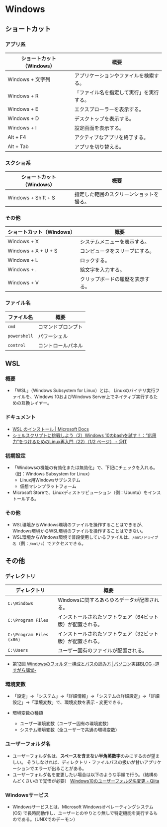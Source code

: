 # Windows

## ショートカット

### アプリ系

| ショートカット（Windows） | 概要                                     |
| ------------------------- | ---------------------------------------- |
| Windows + 文字列          | アプリケーションやファイルを検索する。   |
| Windows + R               | 「ファイル名を指定して実行」を実行する。 |
| Windows + E               | エクスプローラーを表示する。             |
| Windows + D               | デスクトップを表示する。                 |
| Windows + I               | 設定画面を表示する。                     |
| Alt + F4                  | アクティブなアプリを終了する。           |
| Alt + Tab                 | アプリを切り替える。                     |

### スクショ系

| ショートカット（Windows） | 概要                                     |
| ------------------------- | ---------------------------------------- |
| Windows + Shift + S       | 指定した範囲のスクリーンショットを撮る。 |

### その他

| ショートカット（Windows） | 概要                             |
| ------------------------- | -------------------------------- |
| Windows + X               | システムメニューを表示する。     |
| Windows + X + U + S       | コンピュータをスリープにする。   |
| Windows + L               | ロックする。                     |
| Windows + .               | 絵文字を入力する。               |
| Windows + V               | クリップボードの履歴を表示する。 |

### ファイル名

| ファイル名   | 概要               |
| ------------ | ------------------ |
| `cmd`        | コマンドプロンプト |
| `powershell` | パワーシェル       |
| `control`    | コントロールパネル |

## WSL

### 概要

- 「WSL」（Windows Subsystem for Linux）とは、
  Linuxのバイナリ実行ファイルを、Windows 10およびWindows Server上でネイティブ実行するための互換レイヤー。

### ドキュメント

- [WSL のインストール | Microsoft Docs](https://docs.microsoft.com/ja-jp/windows/wsl/install)
- [シェルスクリプトに挑戦しよう（2）Windows 10のbashを試す！：“応用力”をつけるためのLinux再入門（22）（1/2 ページ） - ＠IT](https://atmarkit.itmedia.co.jp/ait/articles/1809/14/news015.html)

### 初期設定

- 「Windowsの機能の有効化または無効化」で、下記にチェックを入れる。（旧：Windows Subsystem for Linux）
  - Linux用Windowsサブシステム
  - 仮想マシンプラットフォーム
- Microsoft Storeで、Linuxディストリビューション（例：Ubuntu）をインストールする。

### その他

- WSL環境からWindows環境のファイルを操作することはできるが、
  Windows環境からWSL環境のファイルを操作することはできない。
- WSL環境からWindows環境で普段使用しているファイルは、`/mnt/ドライブ名`（例：`/mnt/c`）でアクセスできる。

## その他

### ディレクトリ

| ディレクトリ             | 概要                                                       |
| ------------------------ | ---------------------------------------------------------- |
| `C:\Windows`             | Windowsに関するあらゆるデータが配置される。                |
| `C:\Program Files`       | インストールされたソフトウェア（64ビット版）が配置される。 |
| `C:\Program Files (x86)` | インストールされたソフトウェア（32ビット版）が配置される。 |
| `C:\Users`               | ユーザー固有のファイルが配置される。                       |

- [第12回 Windowsのフォルダー構成とパスの読み方│パソコン実践BLOG -道すがら講堂-](https://michisugara.jp/file_path)

### 環境変数

- 「設定」→「システム」→「詳細情報」→「システムの詳細設定」→「詳細設定」→「環境変数」で、環境変数を表示・変更できる。
- 環境変数の種類

  - ユーザー環境変数（ユーザー固有の環境変数）
  - システム環境変数（全ユーザーで共通の環境変数）

### ユーザーフォルダ名

- ユーザーフォルダ名は、**スペースを含まない半角英数字**のみにするのが望ましい。
  そうしなければ、ディレクトリ・ファイルパスの扱いが甘いアプリケーションでエラーが出ることがある。
- ユーザーフォルダ名を変更したい場合は以下のような手順で行う。（結構めんどくさいので覚悟が必要）
  [Windows10のユーザーフォルダ名変更 - Qiita](https://qiita.com/aaaKUKIaaa/items/83d6234b69b0d958d3f1)

### Windowsサービス

- Windowsサービスとは、Microsoft Windowsオペレーティングシステム (OS) で長時間動作し、ユーザーとのやりとり無しで特定機能を実行するものである。（UNIXでのデーモン）
